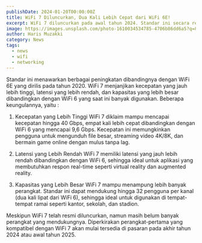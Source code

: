 ```yaml
---
publishDate: 2024-01-20T00:00:00Z
title: WiFi 7 Diluncurkan, Dua Kali Lebih Cepat dari WiFi 6E!
excerpt: WiFi 7 diluncurkan pada awal tahun 2024. Standar ini secara resmi diumumkan oleh WiFi Alliance—organisasi global yang bertugas mengembangkan standar WiFi. Peluncuran ini dilakukan setelah melalui proses pengembangan yang panjang dan melibatkan berbagai perusahaan teknologi ternama.
image: https://images.unsplash.com/photo-1610034534785-4706b86dd6a5?q=80&w=2070&auto=format&fit=crop&ixlib=rb-4.0.3&ixid=M3wxMjA3fDB8MHxwaG90by1wYWdlfHx8fGVufDB8fHx8fA%3D%3D
author: Haris Muzakki
category: News
tags:
  - news
  - wifi
  - networking
---
```


Standar ini menawarkan berbagai peningkatan dibandingnya dengan WiFi 6E yang dirilis pada tahun 2020. WiFi 7 menjanjikan kecepatan yang jauh lebih tinggi, latensi yang lebih rendah, dan kapasitas yang lebih besar dibandingkan dengan WiFi 6 yang saat ini banyak digunakan.
Beberapa keungulannya, yaitu :

1. Kecepatan yang Lebih Tinggi
   WiFi 7 diklaim mampu mencapai kecepatan hingga 40 Gbps, empat kali lebih cepat dibandingkan dengan WiFi 6 yang mencapai 9,6 Gbps. Kecepatan ini memungkinkan pengguna untuk mengunduh file besar, streaming video 4K/8K, dan bermain game online dengan mulus tanpa lag.

2. Latensi yang Lebih Rendah
   WiFi 7 memiliki latensi yang jauh lebih rendah dibandingkan dengan WiFi 6, sehingga ideal untuk aplikasi yang membutuhkan respon real-time seperti virtual reality dan augmented reality.

3. Kapasitas yang Lebih Besar
   WiFi 7 mampu menampung lebih banyak perangkat. Standar ini dapat mendukung hingga 32 pengguna per kanal (dua kali lipat dari WiFi 6), sehingga ideal untuk digunakan di tempat-tempat ramai seperti kantor, sekolah, dan stadion.

Meskipun WiFi 7 telah resmi diluncurkan, namun masih belum banyak perangkat yang mendukungnya. Diperkirakan perangkat-pertama yang kompatibel dengan WiFi 7 akan mulai tersedia di pasaran pada akhir tahun 2024 atau awal tahun 2025.

